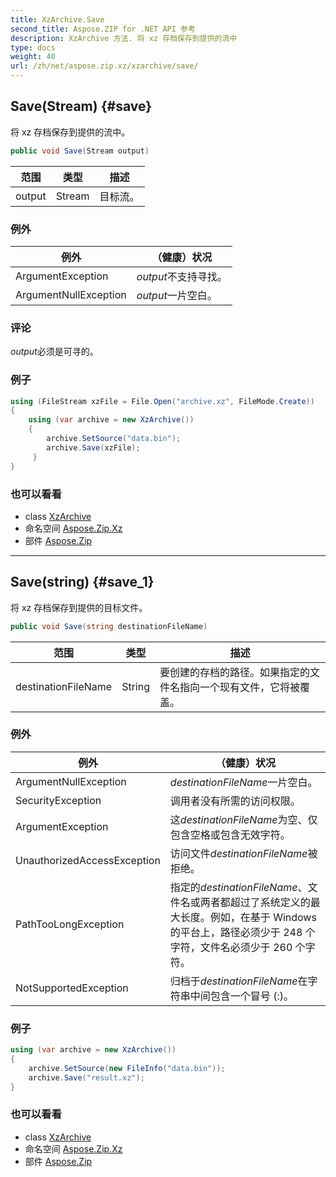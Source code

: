 ```yaml
---
title: XzArchive.Save
second_title: Aspose.ZIP for .NET API 参考
description: XzArchive 方法. 将 xz 存档保存到提供的流中
type: docs
weight: 40
url: /zh/net/aspose.zip.xz/xzarchive/save/
---
```

## Save(Stream) {#save}

将 xz 存档保存到提供的流中。

```csharp
public void Save(Stream output)
```

| 范围 | 类型 | 描述 |
| --- | --- | --- |
| output | Stream | 目标流。 |

### 例外

| 例外 | （健康）状况 |
| --- | --- |
| ArgumentException | *output*不支持寻找。 |
| ArgumentNullException | *output*一片空白。 |

### 评论

*output*必须是可寻的。

### 例子

```csharp
using (FileStream xzFile = File.Open("archive.xz", FileMode.Create))
{
    using (var archive = new XzArchive())
    {
        archive.SetSource("data.bin");
        archive.Save(xzFile);
     }
}
```

### 也可以看看

* class [XzArchive](../)
* 命名空间 [Aspose.Zip.Xz](../../xzarchive/)
* 部件 [Aspose.Zip](../../../)

---

## Save(string) {#save_1}

将 xz 存档保存到提供的目标文件。

```csharp
public void Save(string destinationFileName)
```

| 范围 | 类型 | 描述 |
| --- | --- | --- |
| destinationFileName | String | 要创建的存档的路径。如果指定的文件名指向一个现有文件，它将被覆盖。 |

### 例外

| 例外 | （健康）状况 |
| --- | --- |
| ArgumentNullException | *destinationFileName*一片空白。 |
| SecurityException | 调用者没有所需的访问权限。 |
| ArgumentException | 这*destinationFileName*为空、仅包含空格或包含无效字符。 |
| UnauthorizedAccessException | 访问文件*destinationFileName*被拒绝。 |
| PathTooLongException | 指定的*destinationFileName*、文件名或两者都超过了系统定义的最大长度。例如，在基于 Windows 的平台上，路径必须少于 248 个字符，文件名必须少于 260 个字符。 |
| NotSupportedException | 归档于*destinationFileName*在字符串中间包含一个冒号 (:)。 |

### 例子

```csharp
using (var archive = new XzArchive()) 
{
    archive.SetSource(new FileInfo("data.bin"));
    archive.Save("result.xz");
}
```

### 也可以看看

* class [XzArchive](../)
* 命名空间 [Aspose.Zip.Xz](../../xzarchive/)
* 部件 [Aspose.Zip](../../../)


